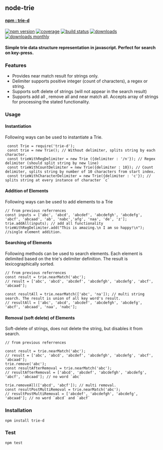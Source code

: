 ## node-trie 

#### [npm : trie-d](https://www.npmjs.com/package/trie-d)
[![npm version](https://badge.fury.io/js/trie-d.svg)](https://badge.fury.io/js/trie-d)
[![coverage](https://coveralls.io/repos/github/void666/node-trie/badge.svg?branch=master)](https://coveralls.io/github/void666/node-trie?branch=master)
[![build status](https://travis-ci.org/void666/node-trie.svg?branch=master)](https://travis-ci.org/void666/node-trie)
[![downloads](https://img.shields.io/npm/dt/trie-d.svg)](https://www.npmjs.com/package/trie-d)
[![downloads monthly](https://img.shields.io/npm/dm/trie-d.svg)](https://www.npmjs.com/package/trie-d)

#### Simple trie data structure representation in javascript. Perfect for search on key-press.

### Features

- Provides near match result for strings only.
- Delimiter supports positive integer (count of characters), a regex or string.
- Supports soft delete of strings (will not appear in the search result)
- Supports add all , remove all and near match all. Accepts array of strings for processing the stated functionality.

### Usage
#### Instantiation
 Following ways can be used to instantiate a Trie. 
 
``` 
 const Trie = require('trie-d');
 const trie = new Trie(); // Without delimiter, splits string by each character.
 const trieWithRegDelimiter = new Trie ({delimiter : '/n'}); // Regex delimiter (should split string by new line)
 const trieWithCountDelimiter = new Trie({delimiter : 10}); // Count delimiter, splits string by number of 10 characters from start index.
 const trieWithCharacterDelimiter = new Trie({delimiter : 'c'}); // splits string at every instance of character `c`
```


#### Addition of Elements
Following ways can be used to add elements to a Trie
```
// from previous referrences
const inputs = ['abc', 'abcd', 'abcdef', 'abcdefgh', 'abcdefg', 'abcf', 'abcaad', 'ab', 'nabc','afg', 'naa', 'de', 'z'];
trie.addAll(inputs); // add all functionality
trieWithRegDelimiter.add("This is amazing.\n I am so happy!\n"); //single element addition.

```

#### Searching of Elements
Following methods can be used to search elements.
Each element is delimited based on the trie's delimiter definition.
The result is lexicographically sorted.
```
// from previous referrences
const result = trie.nearMatch('abc'); 
// result = ['abc', 'abcd', 'abcdef', 'abcdefgh', 'abcdefg', 'abcf', 'abcaad'];

const resultAll = trie.nearMatch(['abc', 'na']); // multi string search. The result is union of all key word's result. 
// resultAll = ['abc', 'abcd', 'abcdef', 'abcdefgh', 'abcdefg', 'abcf', 'abcaad', 'naa', 'nabc'];
```

#### Removal (soft delete) of Elements
Soft-delete of strings, does not delete the string, but disables it from search.
```
// from previous referrences

const result = trie.nearMatch('abc'); 
// result = ['abc', 'abcd', 'abcdef', 'abcdefgh', 'abcdefg', 'abcf', 'abcaad'];
trie.remove('abc');
const resultAfterRemoval = trie.nearMatch('abc');
// resultAfterRemoval = ['abcd', 'abcdef', 'abcdefgh', 'abcdefg', 'abcf', 'abcaad']; // no word `abc`

trie.removeAll(['abcd', 'abcf']); // multi removal.
const resultPostMultiRemoval = trie.nearMatch('abc');
// resultPostMultiRemoval = ['abcdef', 'abcdefgh', 'abcdefg', 'abcaad']; // no word `abcd` and `abcf`

```

### Installation
`npm install trie-d`

### Test
`npm test`

